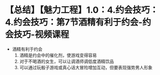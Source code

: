 # 【总结】【魅力工程】1.0：4.约会技巧：4.约会技巧：第7节酒精有利于约会-约会技巧-视频课程

-   酒精有利于约会
    1.  酒精是约会中的催化剂，使游戏变得容易
    2.  对于不喝酒的女生，可以让调酒师调低度酒精饮品
    3.  可以通过玩骰子游戏或真心话大冒险增加互动，但要表现强势男人形象